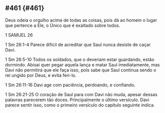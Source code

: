 ## #461 {#461}

Deus odeia o orgulho acima de todas as coisas, pois dá ao homem o lugar que pertence a Ele, o Único que é exaltado sobre todos.

1 SAMUEL 26

1 Sm 26:1-4 Parece difícil de acreditar que Saul nunca desiste de caçar Davi.

1 Sm 26:5-10 Todos os soldados, que o deveriam estar guardando, estão dormindo. Abisai quer pegar aquela lança e matar Saul imediatamente, mas Davi não permitirá que ele faça isso, pois sabe que Saul continua sendo o rei ungido por Deus, e evita feri-lo.

1 Sm 26:11-16 Davi age com paciência, perdoando, e confiando.

1 Sm 26:21-25 O coração de Saul para com Davi não muda, apesar dessas palavras parecerem tão doces. Principalmente o último versículo. Davi parece sentir isso, como o primeiro versículo do capítulo seguinte indica.